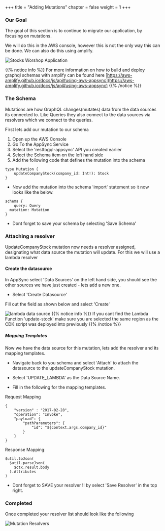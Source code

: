 +++
title = "Adding Mutations"
chapter = false
weight = 1
+++

### Our Goal
The goal of this section is to continue to migrate our application, by focusing on mutations.

We will do this in the AWS console, however this is not the only way this can be done.  We can also do this using amplify.

![Stocks Worshop Application](/images/architecture/Arch3.png)

{{% notice info %}}
For more information on how to build and deploy graphql schemas with amplify can be found here [https://aws-amplify.github.io/docs/js/api#using-aws-appsync](https://aws-amplify.github.io/docs/js/api#using-aws-appsync)
{{% /notice %}}

### The Schema
Mutations are how GraphQL changes(mutates) data from the data sources its connected to. Like Queries they also connect to the data sources via resolvers which we connect to the queries.  

First lets add our mutation to our schema

1. Open up the AWS Console
2. Go To the AppSync Service
3. Select the 'resttogql-appsync' API you created earlier
4. Select the Schema item on the left hand side
5. Add the following code that defines the mutation into the schema

```tsx
type Mutation {
	updateCompanyStock(company_id: Int!): Stock
}

```

* Now add the mutation into the schema 'import' statement so it now looks like the below.

```tsx
schema {
	query: Query
  mutation: Mutation
}
```

* Dont forget to save your schema by selecting 'Save Schema'


### Attaching a resolver
UpdateCompanyStock mutation now needs a resolver assigned, designating what data source the mutation will update. For this we will use a lambda resolver

#### Create the datasource

In AppSync select 'Data Sources' on the left hand side, you should see the other sources we have just created - lets add a new one.

* Select 'Create Datasource'

Fill out the field as shown below and select 'Create'

![lambda data source](/images/lambda_data_source.png)
{{% notice info %}}
If you cant find the Lambda Function 'update-stock' make sure you are selected the same region as the CDK script was deployed into previously
{{% /notice %}}

##### Mapping Templates
Now we have the data source for this mutation, lets add the resolver and its mapping templates.  

* Navigate back to you schema and select 'Attach' to attach the datasource to the updateCompanyStock mutation.

* Select 'UPDATE_LAMBDA' as the Data Source Name.

* Fill in the following for the mapping templates.

Request Mapping


```tsx
{
    "version" : "2017-02-28",
    "operation": "Invoke",
    "payload": {
    	"pathParameters": {
        	"id": "${context.args.company_id}"
        }
    }
}
```

Response Mapping

```tsx
$util.toJson(
  $util.parseJson(
  	$ctx.result.body
  ).Attributes
)

```

* Dont forget to SAVE your resolver !! by select 'Save Resolver' in the top right.



### Completed

Once completed your resolver list should look like the following

![Mutation Resolvers](/images/updateStock_mutation.png)

